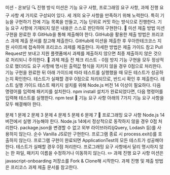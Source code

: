 미션 - 온보딩
🔍 진행 방식
미션은 기능 요구 사항, 프로그래밍 요구 사항, 과제 진행 요구 사항 세 가지로 구성되어 있다.
세 개의 요구 사항을 만족하기 위해 노력한다. 특히 기능을 구현하기 전에 기능 목록을 만들고, 기능 단위로 커밋 하는 방식으로 진행한다.
기능 요구 사항에 기재되지 않은 내용은 스스로 판단하여 구현한다.
📮 미션 제출 방법
미션 구현을 완료한 후 GitHub을 통해 제출해야 한다.
GitHub을 활용한 제출 방법은 프리코스 과제 제출 문서를 참고해 제출한다.
GitHub에 미션을 제출한 후 우아한테크코스 지원 사이트에 접속하여 프리코스 과제를 제출한다.
자세한 방법은 제출 가이드 참고
Pull Request만 보내고 지원 플랫폼에서 과제를 제출하지 않으면 최종 제출하지 않은 것으로 처리되니 주의한다.
🚨 과제 제출 전 체크 리스트 - 0점 방지
기능 구현을 모두 정상적으로 했더라도 요구 사항에 명시된 출력값 형식을 지키지 않을 경우 0점으로 처리한다.
기능 구현을 완료한 뒤 아래 가이드에 따라 테스트를 실행했을 때 모든 테스트가 성공하는지 확인한다.
테스트가 실패할 경우 0점으로 처리되므로, 반드시 확인 후 제출한다.
테스트 실행 가이드
테스트 패키지 설치를 위해 Node.js 버전 14 이상이 필요하다.
다음 명령어를 입력해 패키지를 설치한다.
npm install
설치가 완료되었다면, 다음 명령어를 입력해 테스트를 실행한다.
npm test
🚀 기능 요구 사항
아래의 7가지 기능 요구 사항을 모두 해결해야 한다.

문제 1
문제 2
문제 3
문제 4
문제 5
문제 6
문제 7
🎯 프로그래밍 요구 사항
Node.js 14 버전에서 실행 가능해야 한다. Node.js 14에서 정상적으로 동작하지 않을 경우 0점 처리한다.
package.json을 변경할 수 없고 외부 라이브러리(jQuery, Lodash 등)를 사용하지 않는다. 순수 Vanilla JS로만 구현한다.
프로그램 종료 시 process.exit()를 호출하지 않는다.
프로그램 구현이 완료되면 ApplicationTest의 모든 테스트가 성공해야 한다. 테스트가 실패할 경우 0점 처리한다.
프로그래밍 요구 사항에서 달리 명시하지 않는 한 파일, 패키지 이름을 수정하거나 이동하지 않는다.
✏️ 과제 진행 요구 사항
미션은 javascript-onboarding 저장소를 Fork & Clone해 시작한다.
과제 진행 및 제출 방법은 프리코스 과제 제출 문서를 참고한다.